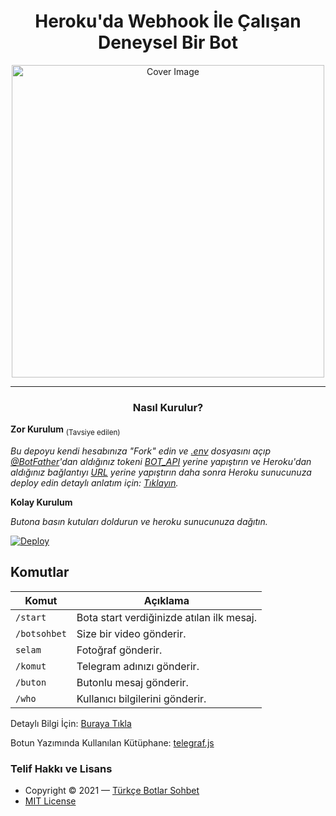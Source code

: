 <h1 align="center">Heroku'da Webhook İle Çalışan Deneysel Bir Bot</h1>
<p align="center">
  <a href="https://github.com/Turkce-Botlar-Sohbet/Telegram_Bot">
    <img src="https://socialify.git.ci/Turkce-Botlar-Sohbet/Telegram-Bot/image?description=1&font=Bitter&forks=1&issues=1&logo=https%3A%2F%2Favatars.githubusercontent.com%2Fu%2F71149025%3Fs%3D200%26v%3D4&pattern=Circuit%20Board&pulls=1&stargazers=1&theme=Dark" alt="Cover Image" width="500">
  </a>
  <p align="center">

<hr>

<h3 align="center">Nasıl Kurulur?</h3>

**Zor Kurulum** <sub>(Tavsiye edilen)</sup>

_Bu depoyu kendi hesabınıza "Fork" edin ve [.env](./.env) dosyasını açıp [@BotFather](https://t.me/botfather)'dan aldığınız tokeni [BOT_API](./.env) yerine yapıştırın ve Heroku'dan aldığınız bağlantıyı [URL](./.env) yerine yapıştırın daha sonra Heroku sunucunuza deploy edin detaylı anlatım için: [Tıklayın](https://telegra.ph/KENDİ-TELEGRAM-BOTUNUZU-YAPIN-09-11)._

**Kolay Kurulum**

_Butona basın kutuları doldurun ve heroku sunucunuza dağıtın._

[![Deploy](https://www.herokucdn.com/deploy/button.svg)](https://heroku.com/deploy)

## Komutlar
Komut                   | Açıklama
----------------------- | ----------------------------------------    
`/start`                | Bota start verdiğinizde atılan ilk mesaj.
`/botsohbet`            | Size bir video gönderir.
`selam`                 | Fotoğraf gönderir.     
`/komut`                | Telegram adınızı gönderir.
`/buton`                | Butonlu mesaj gönderir.
`/who`                  | Kullanıcı bilgilerini gönderir.

Detaylı Bilgi İçin: [Buraya Tıkla](https://telegra.ph/KENDİ-TELEGRAM-BOTUNUZU-YAPIN-09-11)

Botun Yazımında Kullanılan Kütüphane: [telegraf.js](https://telegraf.js.org)

### Telif Hakkı ve Lisans
- Copyright &copy; 2021 &mdash; [Türkçe Botlar Sohbet](https://t.me/botsohbet)
- [MIT License](./LICENSE)
